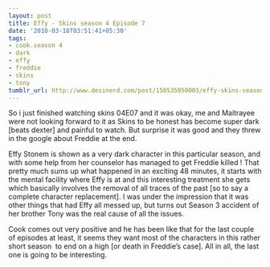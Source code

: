 ```yaml
---
layout: post
title: Effy - Skins season 4 Episode 7
date: '2010-03-18T03:51:41+05:30'
tags:
- cook.season 4
- dark
- effy
- freddie
- skins
- tony
tumblr_url: http://www.desinerd.com/post/150535050003/effy-skins-season-4-episode-7
---
```

So i just finished watching skins 04E07 and it was okay, me and Maitrayee were not looking forward to it as Skins to be honest has become super dark [beats dexter] and painful to watch. But surprise it was good and they threw in the google about Freddie at the end.

Effy Stonem is shown as a very dark character in this particular season, and with some help from her counselor has managed to get Freddie killed ! That pretty much sums up what happened in an exciting 48 minutes, it starts with the mental facility where Effy is at and this interesting treatment she gets which basically involves the removal of all traces of the past [so to say a complete character replacement]. I was under the impression that it was other things that had Effy all messed up, but turns out Season 3 accident of her brother Tony was the real cause of all the issues.

Cook comes out very positive and he has been like that for the last couple of episodes at least, it seems they want most of the characters in this rather short season  to end on a high [or death in Freddie’s case]. All in all, the last one is going to be interesting.
